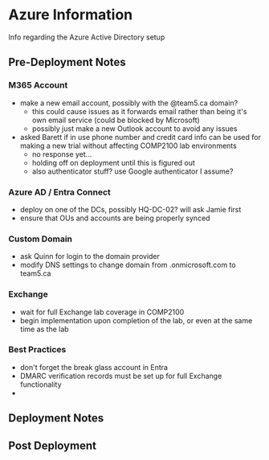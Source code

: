 # Azure Information
Info regarding the Azure Active Directory setup

## Pre-Deployment Notes

### M365 Account
- make a new email account, possibly with the @team5.ca domain?
  - this could cause issues as it forwards email rather than being it's own email service (could be blocked by Microsoft)
  - possibly just make a new Outlook account to avoid any issues
- asked Barett if in use phone number and credit card info can be used for making a new trial without affecting COMP2100 lab environments
  - no response yet...
  - holding off on deployment until this is figured out
  - also authenticator stuff? use Google authenticator I assume?

### Azure AD / Entra Connect
- deploy on one of the DCs, possibly HQ-DC-02? will ask Jamie first
- ensure that OUs and accounts are being properly synced

### Custom Domain
- ask Quinn for login to the domain provider
- modify DNS settings to change domain from .onmicrosoft.com to team5.ca

### Exchange
- wait for full Exchange lab coverage in COMP2100
- begin implementation upon completion of the lab, or even at the same time as the lab

### Best Practices
- don't forget the break glass account in Entra
- DMARC verification records must be set up for full Exchange functionality
-

## Deployment Notes


## Post Deployment